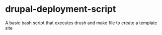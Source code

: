 # drupal-deployment-script
A basic bash script that executes drush and make file to create a template site
